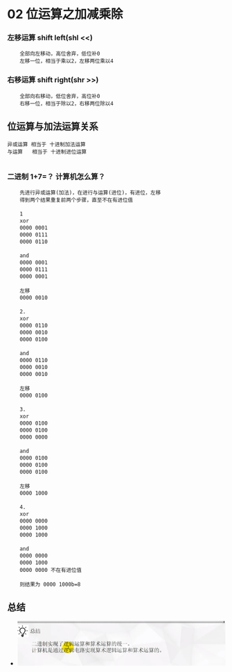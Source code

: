 # 02 位运算之加减乘除
### 左移运算 shift left(shl <<)
```
    全部向左移动，高位舍弃，低位补0
    左移一位，相当于乘以2，左移两位乘以4
```

### 右移运算 shift right(shr >>)
```
    全部向右移动，低位舍弃，高位补0
    右移一位，相当于除以2，右移两位除以4
```

## 位运算与加法运算关系
    异或运算 相当于 十进制加法运算
    与运算   相当于 十进制进位运算
```
```
### 二进制 1+7=？ 计算机怎么算？
```
    先进行异或运算(加法)，在进行与运算(进位)，有进位，左移
    得到两个结果重复前两个步骤，直至不在有进位值
    
    1
    xor 
    0000 0001
    0000 0111
    0000 0110

    and
    0000 0001
    0000 0111
    0000 0001

    左移
    0000 0010
    
    2.
    xor
    0000 0110
    0000 0010
    0000 0100

    and
    0000 0110
    0000 0010
    0000 0010

    左移
    0000 0100

    3.
    xor 
    0000 0100
    0000 0100
    0000 0000

    and
    0000 0100
    0000 0100
    0000 0100

    左移
    0000 1000

    4.
    xor
    0000 0000
    0000 1000
    0000 1000

    and 
    0000 0000
    0000 1000
    0000 0000 不在有进位值

    则结果为 0000 1000b=8
```

## 总结
* ![](./img/02%20二进制逻辑运算和算数运算的统一.png)